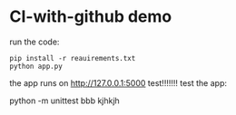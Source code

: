 # CI-with-github demo
 
run the code:

    pip install -r reauirements.txt
    python app.py

the app runs on http://127.0.0.1:5000
test!!!!!!!
test the app:

python -m unittest 
bbb
kjhkjh
